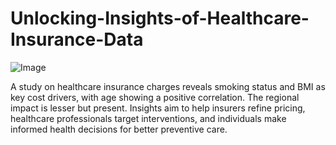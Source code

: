 # Unlocking-Insights-of-Healthcare-Insurance-Data

![Image](https://github.com/user-attachments/assets/2f18b7fe-0aa5-402f-96d0-7fcf45329b77)

 A study on healthcare insurance charges reveals smoking status and BMI as key cost drivers, with age showing a positive correlation. The regional impact is lesser but present. Insights aim to help insurers refine pricing, healthcare professionals target interventions, and individuals make informed health decisions for better preventive care.
 
